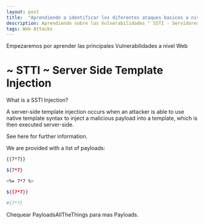 ```yaml
---
layout: post
title:  "Aprendiendo a identificar los diferentes ataques basicos a nivel Web"
description: Aprendiendo sobre las Vulnerabilidades " SSTI - Servidores que funcionan con Flask, PythonServers "
tags: Web Attacks
---
```

Empezaremos por aprender las principales Vulnerabilidades a nivel Web
  
# ~ STTI ~   Server Side Template Injection


What is a SSTI Injection?

A server-side template injection occurs when an attacker is able to use native template syntax to inject a malicious payload into a template, which is then executed server-side.

See here for further information.

We are provided with a list of payloads:
```bash
{{7*7}}
```
```bash
${7*7}
```
```bash
<%= 7*7 %>
```
```bash
${{7*7}}
```
```bash
#{7*7}
```

Chequear PayloadsAllTheThings para mas Payloads.
